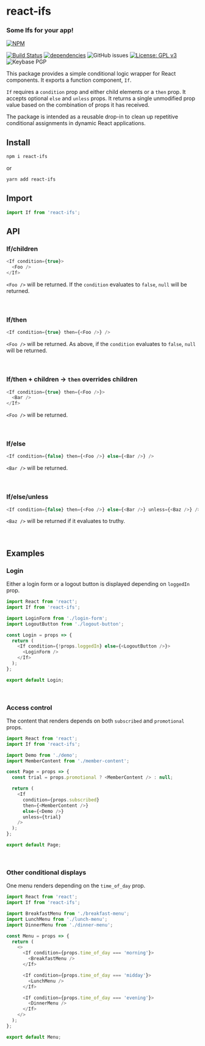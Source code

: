 # react-ifs

### Some Ifs for your app!

[![NPM](https://nodei.co/npm/react-ifs.png)](https://nodei.co/npm/react-ifs/)

[![Build Status](https://travis-ci.com/CharmedSatyr/react-ifs.svg?branch=master)](https://travis-ci.com/CharmedSatyr/react-ifs) [![dependencies](https://david-dm.org/charmedsatyr/react-ifs.png)](https://david-dm.org/charmedsatyr/react-ifs.svg)
![GitHub issues](https://img.shields.io/github/issues/charmedsatyr/react-ifs.svg) [![License: GPL v3](https://img.shields.io/badge/License-GPLv3-blue.svg)](https://www.gnu.org/licenses/gpl-3.0) ![Keybase PGP](https://img.shields.io/keybase/pgp/charmedsatyr.svg)

This package provides a simple conditional logic wrapper for React components. It exports a function component, `If`.

`If` requires a `condition` prop and either child elements or a `then` prop. It accepts optional `else` and `unless` props. It returns a single unmodified prop value based on the combination of props it has received.

The package is intended as a reusable drop-in to clean up repetitive conditional assignments in dynamic React applications.

## Install

```bash
npm i react-ifs
```

or

```bash
yarn add react-ifs
```

## Import

```javascript
import If from 'react-ifs';
```

## API

### If/children

```javascript
<If condition={true}>
  <Foo />
</If>
```

`<Foo />` will be returned. If the `condition` evaluates to `false`, `null` will be returned.
\
\
&nbsp;

### If/then

```javascript
<If condition={true} then={<Foo />} />
```

`<Foo />` will be returned. As above, if the `condition` evaluates to `false`, `null` will be returned.
\
\
&nbsp;

### If/then + children → `then` overrides children

```javascript
<If condition={true} then={<Foo />}>
  <Bar />
</If>
```

`<Foo />` will be returned.
\
\
&nbsp;

### If/else

```javascript
<If condition={false} then={<Foo />} else={<Bar />} />
```

`<Bar />` will be returned.
\
\
&nbsp;

### If/else/unless

```javascript
<If condition={false} then={<Foo />} else={<Bar />} unless={<Baz />} />
```

`<Baz />` will be returned if it evaluates to truthy.
\
\
&nbsp;

## Examples

### Login

Either a login form or a logout button is displayed depending on `loggedIn` prop.

```javascript
import React from 'react';
import If from 'react-ifs';

import LoginForm from './login-form';
import LogoutButton from './logout-button';

const Login = props => {
  return (
    <If condition={!props.loggedIn} else={<LogoutButton />}>
      <LoginForm />
    </If>
  );
};

export default Login;
```

&nbsp;

### Access control

The content that renders depends on both `subscribed` and `promotional` props.

```javascript
import React from 'react';
import If from 'react-ifs';

import Demo from './demo';
import MemberContent from './member-content';

const Page = props => {
  const trial = props.promotional ? <MemberContent /> : null;

  return (
    <If
      condition={props.subscribed}
      then={<MemberContent />}
      else={<Demo />}
      unless={trial}
    />
  );
};

export default Page;
```

&nbsp;

### Other conditional displays

One menu renders depending on the `time_of_day` prop.

```javascript
import React from 'react';
import If from 'react-ifs';

import BreakfastMenu from './breakfast-menu';
import LunchMenu from './lunch-menu';
import DinnerMenu from './dinner-menu';

const Menu = props => {
  return (
    <>
      <If condition={props.time_of_day === 'morning'}>
        <BreakfastMenu />
      </If>

      <If condition={props.time_of_day === 'midday'}>
        <LunchMenu />
      </If>

      <If condition={props.time_of_day === 'evening'}>
        <DinnerMenu />
      </If>
    </>
  );
};

export default Menu;
```
